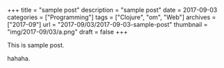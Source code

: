 +++
title = "sample post"
description = "sample post"
date = 2017-09-03
categories = ["Programming"]
tags = ["Clojure", "om", "Web"]
archives = ["2017-09"]
url = "2017-09/03/2017-09-03-sample-post"
thumbnail = "img/2017-09/03/a.png"
draft = false
+++

This is sample post.

<!--more-->

hahaha.

